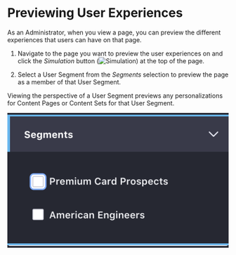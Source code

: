 # Previewing User Experiences

As an Administrator, when you view a page, you can preview the different experiences that users can have on that page.

1. Navigate to the page you want to preview the user experiences on and click the *Simulation* button (![Simulation](./images/icon-simulation.png)) at the top of the page.
 
2.  Select a User Segment from the *Segments* selection to preview the page as a member of that User Segment.
 
Viewing the perspective of a User Segment previews any personalizations for Content Pages or Content Sets for that User Segment.

![Figure 1: You can preview different experiences from the Preview Panel.](./images/personalization-segment-preview.png)